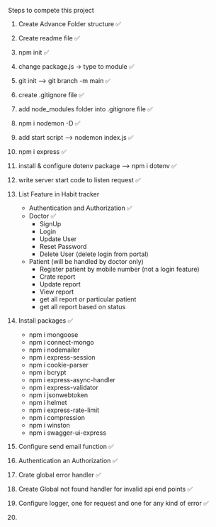 Steps to compete this project

1. Create Advance Folder structure ✅
2. Create readme file ✅
3. npm init ✅
4. change package.js -> type to module ✅
5. git init --> git branch -m main ✅
6. create .gitignore file ✅
7. add node_modules folder into .gitignore file ✅
8. npm i nodemon -D ✅
9. add start script --> nodemon index.js ✅
10. npm i express ✅
11. install & configure dotenv package --> npm i dotenv ✅
12. write server start code to listen request ✅
13. List Feature in Habit tracker 
      - Authentication and Authorization ✅
      - Doctor ✅
        - SignUp
        - Login
        - Update User
        - Reset Password
        - Delete User (delete login from portal)
      - Patient (will be handled by doctor only)
        - Register patient by mobile number (not a login feature)
        - Crate report
        - Update report
        - View report
        - get all report or particular patient
        - get all report based on status
14. Install packages ✅
    - npm i mongoose
    - npm i connect-mongo
    - npm i nodemailer
    - npm i express-session 
    - npm i cookie-parser 
    - npm i bcrypt
    - npm i express-async-handler
    - npm i express-validator
    - npm i jsonwebtoken
    - npm i helmet
    - npm i express-rate-limit
    - npm i compression
    - npm i winston
    - npm i swagger-ui-express

15. Configure send email function ✅
16. Authentication an Authorization ✅
17. Crate global error handler ✅
18. Create Global not found handler for invalid api end points ✅
19. Configure logger, one for request and one for any kind of error ✅
20. 
